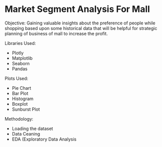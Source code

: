 # Market Segment Analysis For Mall

Objective:
Gaining valuable insights about the preference of people while shopping based upon some historical data that will be helpful for strategic planning of business of mall to increase the profit.

Libraries Used:
- Plotly
- Matplotlib
- Seaborn
- Pandas

Plots Used:
- Pie Chart
- Bar Plot
- Histogram
- Boxplot
- Sunburst Plot

Methodology:
- Loading the dataset
- Data Ceaning
- EDA (Exploratory Data Analysis
